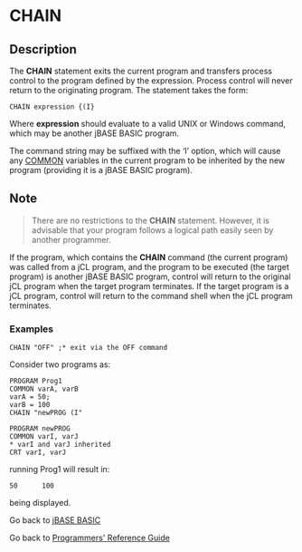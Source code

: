 # CHAIN

<PageHeader />

## Description

The **CHAIN** statement exits the current program and transfers process control to the program defined by the expression. Process control will never return to the originating program. The statement takes the form:

```
CHAIN expression {(I}
```

Where **expression** should evaluate to a valid UNIX or Windows command, which may be another jBASE BASIC program.

The command string may be suffixed with the ‘I’ option, which will cause any [COMMON](./../common) variables in the current program to be inherited by the new program (providing it is a jBASE BASIC program).

## Note

> There are no restrictions to the **CHAIN** statement. However, it is advisable that your program follows a logical path easily seen by another programmer.

If the program, which contains the **CHAIN** command (the current program) was called from a jCL program, and the program to be executed (the target program) is another jBASE BASIC program, control will return to the original jCL program when the target program terminates. If the target program is a jCL program, control will return to the command shell when the jCL program terminates.

### Examples

```
CHAIN "OFF" ;* exit via the OFF command
```

Consider two programs as:

```
PROGRAM Prog1
COMMON varA, varB
varA = 50;
varB = 100
CHAIN "newPROG (I"
```

```
PROGRAM newPROG
COMMON varI, varJ
* varI and varJ inherited
CRT varI, varJ
```

running Prog1 will result in:

```
50      100
```

being displayed.

Go back to [jBASE BASIC](./../README.md)

Go back to [Programmers' Reference Guide](./../../reference-guides/jbc/README.md)

<PageFooter />
